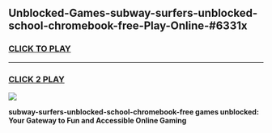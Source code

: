 
## Unblocked-Games-subway-surfers-unblocked-school-chromebook-free-Play-Online-#6331x
<h3>
<a href="https://premium.freeplayer.one?title=subway-surfers-unblocked-school-chromebook-free&ref=27F">CLICK TO PLAY</a></h3>
<hr>

<h3>
<a href="https://premium.freeplayer.one?title=subway-surfers-unblocked-school-chromebook-free&ref=27F">CLICK 2 PLAY</a>
  
</h3>

<a href="https://premium.freeplayer.one?title=subway-surfers-unblocked-school-chromebook-free&ref=27F"><img src="https://clearcache.store/games.png"></a>


**subway-surfers-unblocked-school-chromebook-free games unblocked: Your Gateway to Fun and Accessible Online Gaming**
